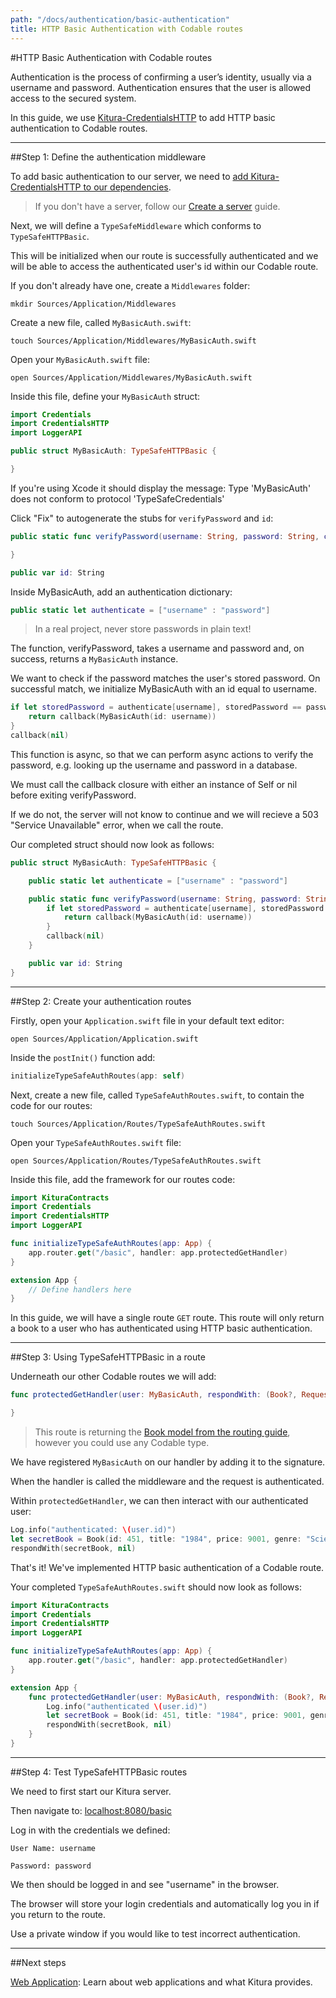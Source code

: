 ```yaml
---
path: "/docs/authentication/basic-authentication"
title: HTTP Basic Authentication with Codable routes
---
```


#HTTP Basic Authentication with Codable routes

Authentication is the process of confirming a user’s identity, usually via a username and password. Authentication ensures that the user is allowed access to the secured system.

In this guide, we use [Kitura-CredentialsHTTP](https://github.com/Kitura/Kitura-CredentialsHTTP) to add HTTP basic authentication to Codable routes.

---

##Step 1: Define the authentication middleware

To add basic authentication to our server, we need to [add Kitura-CredentialsHTTP to our dependencies](https://github.com/Kitura/Kitura-CredentialsHTTP#add-dependencies).

> If you don't have a server, follow our [Create a server](../getting-started/create-server-cli) guide.

Next, we will define a `TypeSafeMiddleware` which conforms to `TypeSafeHTTPBasic`.

This will be initialized when our route is successfully authenticated and we will be able to access the authenticated user's id within our Codable route.

If you don't already have one, create a `Middlewares` folder:

```
mkdir Sources/Application/Middlewares
```

Create a new file, called `MyBasicAuth.swift`:

```
touch Sources/Application/Middlewares/MyBasicAuth.swift
```

Open your `MyBasicAuth.swift` file:

```
open Sources/Application/Middlewares/MyBasicAuth.swift
```

Inside this file, define your `MyBasicAuth` struct:

```swift
import Credentials
import CredentialsHTTP
import LoggerAPI

public struct MyBasicAuth: TypeSafeHTTPBasic {

}
```

If you're using Xcode it should display the message: Type 'MyBasicAuth' does not conform to protocol 'TypeSafeCredentials'

Click "Fix" to autogenerate the stubs for `verifyPassword` and `id`:

```swift
public static func verifyPassword(username: String, password: String, callback: @escaping (MyBasicAuth?) -> Void) {

}

public var id: String
```

Inside MyBasicAuth, add an authentication dictionary:

```swift
public static let authenticate = ["username" : "password"]
```

> In a real project, never store passwords in plain text!

The function, verifyPassword, takes a username and password and, on success, returns a `MyBasicAuth` instance.

We want to check if the password matches the user's stored password. On successful match, we initialize MyBasicAuth with an id equal to username.

```swift
if let storedPassword = authenticate[username], storedPassword == password {
    return callback(MyBasicAuth(id: username))
}
callback(nil)
```

This function is async, so that we can perform async actions to verify the password, e.g. looking up the username and password in a database.

We must call the callback closure with either an instance of Self or nil before exiting verifyPassword.

If we do not, the server will not know to continue and we will recieve a 503 "Service Unavailable" error, when we call the route.

Our completed struct should now look as follows:

```swift
public struct MyBasicAuth: TypeSafeHTTPBasic {

    public static let authenticate = ["username" : "password"]

    public static func verifyPassword(username: String, password: String, callback: @escaping (MyBasicAuth?) -> Void) {
        if let storedPassword = authenticate[username], storedPassword == password {
            return callback(MyBasicAuth(id: username))
        }
        callback(nil)
    }

    public var id: String
}
```

---

##Step 2: Create your authentication routes

Firstly, open your `Application.swift` file in your default text editor:

```
open Sources/Application/Application.swift
```

Inside the `postInit()` function add:

```swift
initializeTypeSafeAuthRoutes(app: self)
```

Next, create a new file, called `TypeSafeAuthRoutes.swift`, to contain the code for our routes:

```
touch Sources/Application/Routes/TypeSafeAuthRoutes.swift
```

Open your `TypeSafeAuthRoutes.swift` file:

```
open Sources/Application/Routes/TypeSafeAuthRoutes.swift
```

Inside this file, add the framework for our routes code:
```swift
import KituraContracts
import Credentials
import CredentialsHTTP
import LoggerAPI

func initializeTypeSafeAuthRoutes(app: App) {
    app.router.get("/basic", handler: app.protectedGetHandler)
}

extension App {
    // Define handlers here
}
```

In this guide, we will have a single route `GET` route. This route will only return a book to a user who has authenticated using HTTP basic authentication.

---

##Step 3: Using TypeSafeHTTPBasic in a route

Underneath our other Codable routes we will add:

```swift
func protectedGetHandler(user: MyBasicAuth, respondWith: (Book?, RequestError?) -> Void) {

}
```

> This route is returning the [Book model from the routing guide](/docs/routing/what-is-routing#codable-model), however you could use any Codable type.

We have registered `MyBasicAuth` on our handler by adding it to the signature.

When the handler is called the middleware and the request is authenticated.

Within `protectedGetHandler`, we can then interact with our authenticated user:

```swift
Log.info("authenticated: \(user.id)")
let secretBook = Book(id: 451, title: "1984", price: 9001, genre: "Science Fiction")
respondWith(secretBook, nil)
```

That's it! We've implemented HTTP basic authentication of a Codable route.

Your completed `TypeSafeAuthRoutes.swift` should now look as follows:

```swift
import KituraContracts
import Credentials
import CredentialsHTTP
import LoggerAPI

func initializeTypeSafeAuthRoutes(app: App) {
    app.router.get("/basic", handler: app.protectedGetHandler)
}

extension App {
    func protectedGetHandler(user: MyBasicAuth, respondWith: (Book?, RequestError?) -> Void) {
        Log.info("authenticated \(user.id)")
        let secretBook = Book(id: 451, title: "1984", price: 9001, genre: "Science Fiction")
        respondWith(secretBook, nil)
    }
}
```
---

##Step 4: Test TypeSafeHTTPBasic routes

We need to first start our Kitura server.

Then navigate to: <a href="http://localhost:808/basic" target="blank">localhost:8080/basic</a>

Log in with the credentials we defined:

```
User Name: username
```

```
Password: password
```

We then should be logged in and see "username" in the browser.

The browser will store your login credentials and automatically log you in if you return to the route.

Use a private window if you would like to test incorrect authentication.

---

##Next steps

[Web Application](../web/what-is-templating): Learn about web applications and what Kitura provides.
